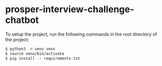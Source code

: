 # prosper-interview-challenge-chatbot

To setup the project, run the following commands in the root directory of the project:
```bash
$ python3 -m venv venv
$ source venv/bin/activate
$ pip install -r requirements.txt
```